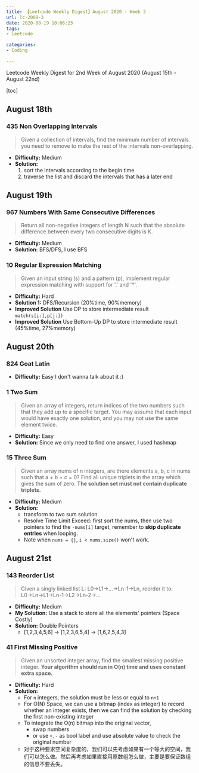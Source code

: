 ```yaml
---
title: 【Leetcode Weekly Digest】August 2020 - Week 3
url: lc-2008-3
date: 2020-08-19 10:06:23
tags: 
- Leetcode

categories: 
- Coding

---
```


Leetcode Weekly Digest for 2nd Week of August 2020 (August 15th - August 22nd)

[toc]

<!--more-->

## August 18th

### 435 Non Overlapping Intervals

> Given a collection of intervals, find the minimum number of intervals you need to remove to make the rest of the intervals non-overlapping.

- **Difficulty:** Medium
- **Solution:** 
  1. sort the intervals according to the begin time
  2. traverse the list and discard the intervals that has a later end


## August 19th

### 967 Numbers With Same Consecutive Differences

> Return all non-negative integers of length N such that the absolute difference between every two consecutive digits is K.

- **Difficulty:** Medium
- **Solution:** BFS/DFS, I use BFS

### 10 Regular Expression Matching

> Given an input string (s) and a pattern (p), implement regular expression matching with support for '.' and '*'.

- **Difficulty:** Hard
- **Solution 1:** DFS/Recursion (20%time, 90%memory)
- **Improved Solution** Use DP to store intermediate result `match(s[i:],p[j:])`
- **Improved Solution** Use Bottom-Up DP to store intermediate result (45%time, 27%memory)

## August 20th

### 824 Goat Latin

- **Difficulty:** Easy
I don't wanna talk about it :)

### 1 Two Sum

> Given an array of integers, return indices of the two numbers such that they add up to a specific target. You may assume that each input would have exactly one solution, and you may not use the same element twice.

- **Difficulty:** Easy
- **Solution:** Since we only need to find one answer, I used hashmap

### 15 Three Sum

> Given an array nums of n integers, are there elements a, b, c in nums such that a + b + c = 0? Find all unique triplets in the array which gives the sum of zero. **The solution set must not contain duplicate triplets.**

- **Difficulty:** Medium
- **Solution:** 
  - transform to two sum solution
  - Resolve Time Limit Exceed: first sort the nums, then use two pointers to find the `-nums[i]` target, remember to **skip duplicate entries** when looping.
  - Note when `nums = {}`, `i < nums.size()` won't work. 


## August 21st

### 143 Reorder List

> Given a singly linked list L: L0→L1→…→Ln-1→Ln, reorder it to: L0→Ln→L1→Ln-1→L2→Ln-2→…

- **Difficulty:** Medium
- **My Solution:** Use a stack to store all the elements' pointers (Space Costly)
- **Solution:** Double Pointers
  - [1,2,3,4,5,6] -> [1,2,3,6,5,4] -> [1,6,2,5,4,3]


### 41 First Missing Positive

> Given an unsorted integer array, find the smallest missing positive integer. **Your algorithm should run in O(n) time and uses constant extra space.**

- **Difficulty:** Hard
- **Solution:** 
  - For `n` integers, the solution must be less or equal to `n+1`
  - For O(N) Space, we can use a bitmap (index as integer) to record whether an integer exists, then we can find the solution by checking the first non-existing integer
  - To integrate the O(n) bitmap into the original vector,
    - swap numbers
    - or use `+,-` as bool label and use absolute value to check the original number
  - 对于这种要求空间复杂度的，我们可以先考虑如果有一个等大的空间，我们可以怎么做。然后再考虑如果直接用原数组怎么做，主要是要保证数组的信息不要丢失。
